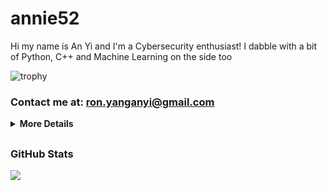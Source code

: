 # annie52 

Hi my name is An Yi and I'm a Cybersecurity enthusiast!
I dabble with a bit of Python, C++ and Machine Learning on the side too

![trophy](https://github-profile-trophy.vercel.app/?username=yanganyi&theme=discord&no-frame=true&no-bg=false&margin-w=4&row=1)

### Contact me at: ron.yanganyi@gmail.com

<details>
<summary>
  <strong>More Details</strong>
</summary>
**some langs**

![Python](https://img.shields.io/badge/-Python-black?style=flat&logo=python)
![C++](https://img.shields.io/badge/-C%2B%2B-black?style=flat&logo=c%2B%2B)
![HTML](https://img.shields.io/badge/-HTML-black?style=flat&logo=html5)
![CSS](https://img.shields.io/badge/-CSS-black?style=flat&logo=css3)
![JavaScript](https://img.shields.io/badge/-Javascript-black?style=flat&logo=javascript)

**some things i use**

![Firefox](https://img.shields.io/badge/-Firefox-black?style=flat&logo=firefox)
![VSCode](https://img.shields.io/badge/-VS%20Code-black?style=flat&logo=visualstudiocode)
![Discord](https://img.shields.io/badge/-Discord-black?style=flat&logo=discord)
![Git](https://img.shields.io/badge/-Git-black?style=flat&logo=git)
![Github](https://img.shields.io/badge/-Github-black?style=flat&logo=github)
![Figma](https://img.shields.io/badge/-Figma-black?style=flat&logo=figma)
![XCode](https://img.shields.io/badge/-XCode-black?style=flat&logo=xcode)
![StackOverflow](https://img.shields.io/badge/-Stack%20Overflow-black?style=flat&logo=stackoverflow)

</details>

## <h3 align="left">GitHub Stats</h3>

<a href="">
  <img align="centre" src="https://github-readme-stats.vercel.app/api?username=yanganyi&count_private=true&include_all_commits=true&show_icons=true&title_color=007bff&text_color=e7e7e7&icon_color=007bff&bg_color=171c28" />
<a />




<!--
![Top Langs](https://github-readme-stats.vercel.app/api/top-langs/?username=yanganyi&layout=compact&title_color=007bff&text_color=e7e7e7&icon_color=007bff&bg_color=171c28)
-->

<!--
**yanganyi/yanganyi** is a ✨ _special_ ✨ repository because its `README.md` (this file) appears on your GitHub profile.

Here are some ideas to get you started:

- 🔭 I’m currently working on ...
- 🌱 I’m currently learning ...
- 👯 I’m looking to collaborate on ...
- 🤔 I’m looking for help with ...
- 💬 Ask me about ...
- 📫 How to reach me: ...
- 😄 Pronouns: ...
- ⚡ Fun fact: ...
-->
